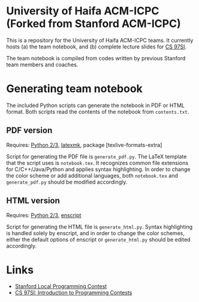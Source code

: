 University of Haifa ACM-ICPC (Forked from Stanford ACM-ICPC)
=================

This is a repository for the University of Haifa ACM-ICPC teams.
It currently hosts (a) the team notebook, and (b) complete lecture slides for [CS 97SI](http://stanford.edu/class/cs97si/).

The team notebook is compiled from codes written by previous Stanford team members and coaches.

Generating team notebook
========================
The included Python scripts can generate the notebook in PDF or HTML format. Both scripts read the contents of the notebook from `contents.txt`.

PDF version
-----------
Requires: [Python 2/3](https://www.python.org/), [latexmk](https://www.ctan.org/pkg/latexmk/), package [texlive-formats-extra]

Script for generating the PDF file is `generate_pdf.py`.
The LaTeX template that the script uses is `notebook.tex`. It recognizes common file extensions for C/C++/Java/Python and applies syntax highlighting. In order to change the color scheme or add additional languages, both `notebook.tex` and `generate_pdf.py` should be modified accordingly.

HTML version
------------
Requires: [Python 2/3](https://www.python.org/), [enscript](https://www.gnu.org/software/enscript/)

Script for generating the HTML file is `generate_html.py`.
Syntax highlighting is handled solely by enscript, and in order to change the color schemes, either the default options of enscript or `generate_html.py` should be edited accordingly.

Links
=====
* [Stanford Local Programming Contest](http://cs.stanford.edu/group/acm/SLPC/)
* [CS 97SI: Introduction to Programming Contests](http://stanford.edu/class/cs97si/)


